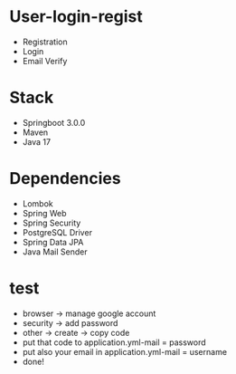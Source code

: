 # User-login-regist
- Registration
- Login
- Email Verify

# Stack
- Springboot 3.0.0
- Maven
- Java 17

# Dependencies
- Lombok
- Spring Web
- Spring Security
- PostgreSQL Driver
- Spring Data JPA
- Java Mail Sender

# test
- browser -> manage google account
- security -> add password
- other -> create -> copy code
- put that code to application.yml-mail = password
- put also your email in application.yml-mail = username
- done!